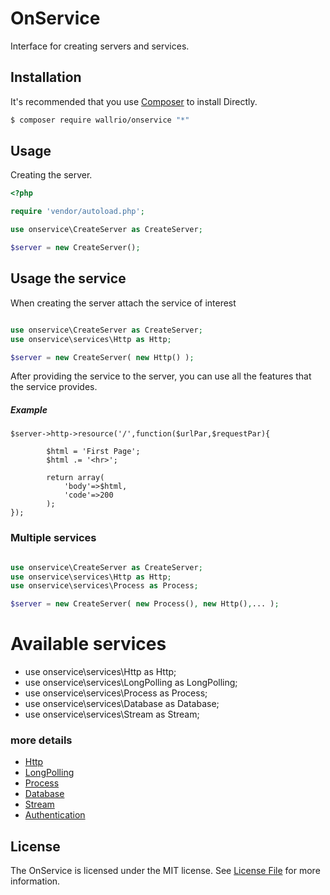 
# OnService

Interface for creating servers and services.

## Installation

It's recommended that you use [Composer](https://getcomposer.org/) to install Directly.

```bash
$ composer require wallrio/onservice "*"
```


## Usage

Creating the server.

```php
<?php

require 'vendor/autoload.php';

use onservice\CreateServer as CreateServer;

$server = new CreateServer();

```

## Usage the service

When creating the server attach the service of interest

```php

use onservice\CreateServer as CreateServer;
use onservice\services\Http as Http;

$server = new CreateServer( new Http() );

```



After providing the service to the server, you can use all the features that the service provides.

##### Example

```ph
$server->http->resource('/',function($urlPar,$requestPar){

        $html = 'First Page';
        $html .= '<hr>';

        return array(
            'body'=>$html,
            'code'=>200
        );
});

```


### Multiple services


```php

use onservice\CreateServer as CreateServer;
use onservice\services\Http as Http;
use onservice\services\Process as Process;

$server = new CreateServer( new Process(), new Http(),... );

```



# Available services

- use onservice\services\Http as Http;
- use onservice\services\LongPolling as LongPolling; 
- use onservice\services\Process as Process; 
- use onservice\services\Database as Database; 
- use onservice\services\Stream as Stream; 

### more details

- [Http](http.md)
- [LongPolling](longpolling.md)
- [Process](process.md)
- [Database](database.md)
- [Stream](stream.md)
- [Authentication](authentication.md)


## License

The OnService is licensed under the MIT license. See [License File](LICENSE) for more information.